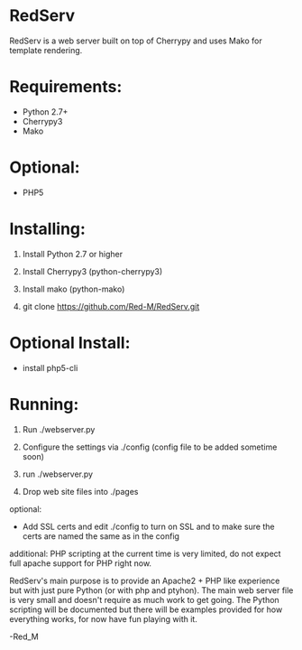 RedServ
=======

RedServ is a web server built on top of Cherrypy and uses Mako for template rendering.

Requirements:
=============
- Python 2.7+
- Cherrypy3
- Mako

Optional:
=========
- PHP5

Installing:
==========
1. Install Python 2.7 or higher

2. Install Cherrypy3 (python-cherrypy3)

3. Install mako (python-mako)

4. git clone https://github.com/Red-M/RedServ.git

Optional Install:
=================
- install php5-cli

Running:
========
1. Run ./webserver.py

2. Configure the settings via ./config (config file to be added sometime soon)

3. run ./webserver.py

4. Drop web site files into ./pages

optional:
- Add SSL certs and edit ./config to turn on SSL and to make sure the certs are named the same as in the config

additional:
PHP scripting at the current time is very limited, do not expect full apache support for PHP right now.

RedServ's main purpose is to provide an Apache2 + PHP like experience but with just pure Python (or with php and ptyhon).
The main web server file is very small and doesn't require as much work to get going.
The Python scripting will be documented but there will be examples provided for how everything works, for now have fun playing with it.

-Red_M
